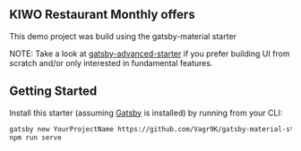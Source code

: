 
## KIWO Restaurant Monthly offers

This demo project was build using the gatsby-material starter

NOTE: Take a look at [gatsby-advanced-starter](https://github.com/Vagr9K/gatsby-advanced-starter) if you prefer building UI from scratch and/or only interested in fundamental features.

## Getting Started

Install this starter (assuming [Gatsby](https://github.com/gatsbyjs/gatsby/) is installed) by running from your CLI:

```sh
gatsby new YourProjectName https://github.com/Vagr9K/gatsby-material-starter
npm run serve
```
